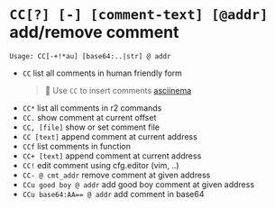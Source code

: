 <!-- TITLE: CC -->

#  `CC[?] [-] [comment-text] [@addr]` add/remove comment


```text
Usage: CC[-+!*au] [base64:..|str] @ addr
```


- `CC` list all comments in human friendly form 
	> 🚀 Use `CC` to insert comments [asciinema](https://asciinema.org/a/Re42NaTrEYUuu5RseVhA8a7Qp)
- `CC*` list all comments in r2 commands
- `CC.` show comment at current offset
- `CC, [file]` show or set comment file
- `CC [text]` append comment at current address
- `CCf` list comments in function
- `CC+ [text]` append comment at current address
- `CC!` edit comment using cfg.editor (vim, ..)
- `CC- @ cmt_addr` remove comment at given address
- `CCu good boy @ addr` add good boy comment at given address
- `CCu base64:AA== @ addr` add comment in base64

<p hidden>CC CC* CC. CCf CC+ CC! CC- CCu</p>